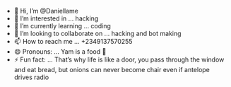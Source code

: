 - 👋 Hi, I’m @Daniellame
- 👀 I’m interested in ... hacking 
- 🌱 I’m currently learning ... coding 
- 💞️ I’m looking to collaborate on ... hacking and bot making 
- 📫 How to reach me ... +2349137570255
- 😄 Pronouns: ... Yam is a food 🥲
- ⚡ Fun fact: ... That’s why life is like a door, you pass through the window and eat bread, but onions can never become chair even if antelope drives radio

<!---
Daniellame/Daniellame is a ✨ special ✨ repository because its `README.md` (this file) appears on your GitHub profile.
You can click the Preview link to take a look at your changes.
--->
